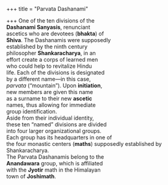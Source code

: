 +++
title = "Parvata Dashanami"

+++
One of the ten divisions of the  
**Dashanami Sanyasis**, renunciant  
ascetics who are devotees (**bhakta**) of  
**Shiva**. The Dashanamis were supposedly  
established by the ninth century  
philosopher **Shankaracharya**, in an  
effort create a corps of learned men  
who could help to revitalize Hindu  
life. Each of the divisions is designated  
by a different name—in this case,  
*parvata* (“mountain”). Upon **initiation**,  
new members are given this name  
as a surname to their new **ascetic**  
names, thus allowing for immediate  
group identification.  
Aside from their individual identity,  
these ten “named” divisions are divided  
into four larger organizational groups.  
Each group has its headquarters in one of  
the four monastic centers (**maths**) supposedly established by Shankaracharya.  
The Parvata Dashanamis belong to the  
**Anandawara** group, which is affiliated  
with the **Jyotir** math in the Himalayan  
town of **Joshimath**.